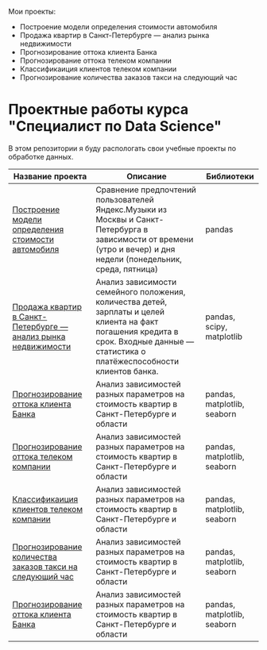 Мои проекты:

- Построение модели определения стоимости автомобиля
- Продажа квартир в Санкт-Петербурге — анализ рынка недвижимости
- Прогнозирование оттока клиента Банка
- Прогнозирование оттока телеком компании
- Классификаиция клиентов телеком компании
- Прогнозирование количества заказов такси на следующий час


# Проектные работы курса "Специалист по Data Science"

В этом репозитории я буду распологать свои учебные проекты по обработке данных. 

| Название проекта  | Описание | Библиотеки|
| ------------- | ------------- | ------------- |
| [Построение модели определения стоимости автомобиля](https://github.com/LizaPuf/My_ML_DS_projects/tree/main/big_cities_music) | Сравнение предпочтений пользователей Яндекс.Музыки из Москвы и Санкт-Петербурга в зависимости от времени (утро и вечер) и дня недели (понедельник, среда, пятница) | pandas |
| [Продажа квартир в Санкт-Петербурге — анализ рынка недвижимости](https://github.com/LizaPuf/My_ML_DS_projects/blob/main/Investigation_of_the_reliability_of_borrowers/README.md)| Анализ зависимости семейного положения, количества детей, зарплаты и целей клиента на факт погашения кредита в срок. Входные данные — статистика о платёжеспособности клиентов банка. | pandas, scipy, matplotlib|
| [Прогнозирование оттока клиента Банка]()|Анализ зависимостей разных параметров на стоимость квартир в Санкт-Петербурге и области| pandas, matplotlib, seaborn|
| [Прогнозирование оттока телеком компании]()|Анализ зависимостей разных параметров на стоимость квартир в Санкт-Петербурге и области| pandas, matplotlib, seaborn|
| [Классификаиция клиентов телеком компании]()|Анализ зависимостей разных параметров на стоимость квартир в Санкт-Петербурге и области| pandas, matplotlib, seaborn|
| [Прогнозирование количества заказов такси на следующий час]()|Анализ зависимостей разных параметров на стоимость квартир в Санкт-Петербурге и области| pandas, matplotlib, seaborn|
| [Прогнозирование оттока клиента Банка]()|Анализ зависимостей разных параметров на стоимость квартир в Санкт-Петербурге и области| pandas, matplotlib, seaborn|
